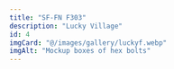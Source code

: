 ```yaml
---
title: "SF-FN F303"
description: "Lucky Village"
id: 4
imgCard: "@/images/gallery/luckyf.webp"
imgAlt: "Mockup boxes of hex bolts"
---
```

